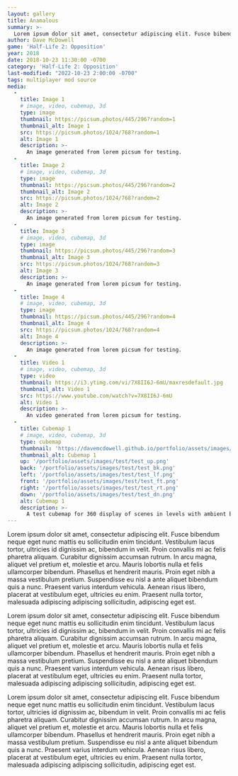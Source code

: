 ```yaml
---
layout: gallery
title: Anamalous
summary: >-
  Lorem ipsum dolor sit amet, consectetur adipiscing elit. Fusce bibendum neque eget nunc mattis
author: Dave McDowell
game: 'Half-Life 2: Opposition'
year: 2018
date: 2018-10-23 11:30:00 -0700
category: 'Half-Life 2: Opposition'
last-modified: "2022-10-23 2:00:00 -0700"
tags: multiplayer mod source
media:
  - 
    title: Image 1
    # image, video, cubemap, 3d
    type: image
    thumbnail: https://picsum.photos/445/296?random=1 
    thumbnail_alt: Image 1
    src: https://picsum.photos/1024/768?random=1 
    alt: Image 1
    description: >-
      An image generated from lorem picsum for testing.
  - 
    title: Image 2
    # image, video, cubemap, 3d
    type: image
    thumbnail: https://picsum.photos/445/296?random=2 
    thumbnail_alt: Image 2
    src: https://picsum.photos/1024/768?random=2 
    alt: Image 2
    description: >-
      An image generated from lorem picsum for testing.
  - 
    title: Image 3
    # image, video, cubemap, 3d
    type: image
    thumbnail: https://picsum.photos/445/296?random=3 
    thumbnail_alt: Image 3
    src: https://picsum.photos/1024/768?random=3 
    alt: Image 3
    description: >-
      An image generated from lorem picsum for testing.
  - 
    title: Image 4
    # image, video, cubemap, 3d
    type: image
    thumbnail: https://picsum.photos/445/296?random=4 
    thumbnail_alt: Image 4
    src: https://picsum.photos/1024/768?random=4 
    alt: Image 4
    description: >-
      An image generated from lorem picsum for testing.
  - 
    title: Video 1
    # image, video, cubemap, 3d
    type: video
    thumbnail: https://i3.ytimg.com/vi/7X8II6J-6mU/maxresdefault.jpg 
    thumbnail_alt: Video 1
    src: https://www.youtube.com/watch?v=7X8II6J-6mU
    alt: Video 1
    description: >-
      An video generated from lorem picsum for testing.
  - 
    title: Cubemap 1
    # image, video, cubemap, 3d
    type: cubemap
    thumbnail: 'https://davemcdowell.github.io/portfolio/assets/images/test/test_ft.png'
    thumbnail_alt: Cubemap 1
    up: '/portfolio/assets/images/test/test_up.png'
    back: '/portfolio/assets/images/test/test_bk.png'
    left: '/portfolio/assets/images/test/test_lf.png'
    front: '/portfolio/assets/images/test/test_ft.png'
    right: '/portfolio/assets/images/test/test_rt.png'
    down: '/portfolio/assets/images/test/test_dn.png'
    alt: Cubemap 1
    description: >-
      A test cubemap for 360 display of scenes in levels with ambient background audio via three.js.
---
```


Lorem ipsum dolor sit amet, consectetur adipiscing elit. Fusce bibendum neque eget nunc mattis eu sollicitudin enim tincidunt. Vestibulum lacus tortor, ultricies id dignissim ac, bibendum in velit. Proin convallis mi ac felis pharetra aliquam. Curabitur dignissim accumsan rutrum. In arcu magna, aliquet vel pretium et, molestie et arcu. Mauris lobortis nulla et felis ullamcorper bibendum. Phasellus et hendrerit mauris. Proin eget nibh a massa vestibulum pretium. Suspendisse eu nisl a ante aliquet bibendum quis a nunc. Praesent varius interdum vehicula. Aenean risus libero, placerat at vestibulum eget, ultricies eu enim. Praesent nulla tortor, malesuada adipiscing adipiscing sollicitudin, adipiscing eget est.

Lorem ipsum dolor sit amet, consectetur adipiscing elit. Fusce bibendum neque eget nunc mattis eu sollicitudin enim tincidunt. Vestibulum lacus tortor, ultricies id dignissim ac, bibendum in velit. Proin convallis mi ac felis pharetra aliquam. Curabitur dignissim accumsan rutrum. In arcu magna, aliquet vel pretium et, molestie et arcu. Mauris lobortis nulla et felis ullamcorper bibendum. Phasellus et hendrerit mauris. Proin eget nibh a massa vestibulum pretium. Suspendisse eu nisl a ante aliquet bibendum quis a nunc. Praesent varius interdum vehicula. Aenean risus libero, placerat at vestibulum eget, ultricies eu enim. Praesent nulla tortor, malesuada adipiscing adipiscing sollicitudin, adipiscing eget est.

Lorem ipsum dolor sit amet, consectetur adipiscing elit. Fusce bibendum neque eget nunc mattis eu sollicitudin enim tincidunt. Vestibulum lacus tortor, ultricies id dignissim ac, bibendum in velit. Proin convallis mi ac felis pharetra aliquam. Curabitur dignissim accumsan rutrum. In arcu magna, aliquet vel pretium et, molestie et arcu. Mauris lobortis nulla et felis ullamcorper bibendum. Phasellus et hendrerit mauris. Proin eget nibh a massa vestibulum pretium. Suspendisse eu nisl a ante aliquet bibendum quis a nunc. Praesent varius interdum vehicula. Aenean risus libero, placerat at vestibulum eget, ultricies eu enim. Praesent nulla tortor, malesuada adipiscing adipiscing sollicitudin, adipiscing eget est.
